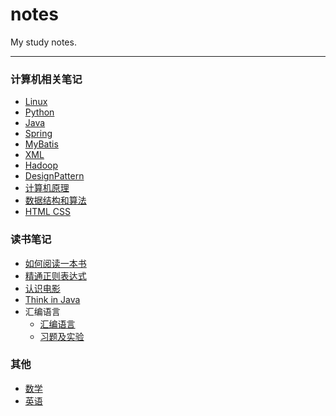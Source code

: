 # notes

My study notes.

- - -
### 计算机相关笔记
- [Linux](./notes/Linux.md)
- [Python](./notes/Python.md)
- [Java](./notes/Java.md)
- [Spring](./notes/Spring.md)
- [MyBatis](./notes/MyBatis.md)
- [XML](./notes/XML.md)
- [Hadoop](./notes/Hadoop.md)
- [DesignPattern](./notes/DesignPattern.md)
- [计算机原理](./notes/计算机原理.md)
- [数据结构和算法](./notes/数据结构和算法.md)
- [HTML CSS](./notes/HTMLCSS.md)

### 读书笔记
- [如何阅读一本书](./notes/books/如何阅读一本书.md)
- [精通正则表达式](./notes/books/精通正则表达式.md)
- [认识电影](./notes/books/认识电影.md)
- [Think in Java](./notes/books/ThinkInJava.md)
- 汇编语言
    - [汇编语言](./notes/books/汇编语言/汇编语言.md)
    - [习题及实验](./notes/books/汇编语言/习题及实验.md)

### 其他
- [数学](./notes/数学.md)
- [英语](./notes/英语.md)




